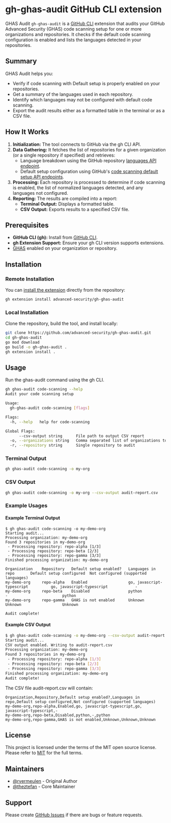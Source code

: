 # gh-ghas-audit GitHub CLI extension

 GHAS Audit `gh-ghas-audit` is a [GitHub CLI][gh-cli] extension that audits your GitHub Advanced Security (GHAS) code scanning setup for one or more organizations and repositories. It checks if the default code scanning configuration is enabled and lists the languages detected in your repositories.

## Summary

GHAS Audit helps you:

- Verify if code scanning with Default setup is properly enabled on your repositories.
- Get a summary of the languages used in each repository.
- Identify which languages may not be configured with default code scanning.
- Export the audit results either as a formatted table in the terminal or as a CSV file.

## How It Works

1. **Initialization:** The tool connects to GitHub via the gh CLI API.
2. **Data Gathering:** It fetches the list of repositories for a given organization (or a single repository if specified) and retrieves:
   - Language breakdown using the GitHub repository [languages API endpoint][langauge-api].
   - Default setup configuration using GitHub's [code scanning default setup API endpoints][default-setup-api].
3. **Processing:** Each repository is processed to determine if code scanning is enabled, the list of normalized languages detected, and any languages not configured.
4. **Reporting:** The results are compiled into a report:
   - **Terminal Output:** Displays a formatted table.
   - **CSV Output:** Exports results to a specified CSV file.

## Prerequisites

- **GitHub CLI (gh):** Install from [GitHub CLI](https://cli.github.com/).
- **gh Extension Support:** Ensure your gh CLI version supports extensions.
- [GHAS][ghas] enabled on your organization or repository.

## Installation

### Remote Installation

You can [install the extension][gh-cli-extensions] directly from the repository:

```bash
gh extension install advanced-security/gh-ghas-audit
```

### Local Installation

Clone the repository, build the tool, and install locally:

```bash
git clone https://github.com/advanced-security/gh-ghas-audit.git
cd gh-ghas-audit
go mod download
go build -o gh-ghas-audit .
gh extension install .
```

## Usage

Run the ghas-audit command using the gh CLI.

```bash
gh ghas-audit code-scanning --help
Audit your code scanning setup

Usage:
  gh-ghas-audit code-scanning [flags]

Flags:
  -h, --help   help for code-scanning

Global Flags:
      --csv-output string      File path to output CSV report
  -o, --organizations string   Comma separated list of organizations to audit
  -r, --repository string      Single repository to audit
```

### Terminal Output

```bash
gh ghas-audit code-scanning -o my-org
```

### CSV Output

```bash
gh ghas-audit code-scanning -o my-org --csv-output audit-report.csv
```

### Example Usages

#### Example Terminal Output

```
$ gh ghas-audit code-scanning -o my-demo-org
Starting audit...
Processing organization: my-demo-org
Found 3 repositories in my-demo-org
 - Processing repository: repo-alpha [1/3]
 - Processing repository: repo-beta [2/3]
 - Processing repository: repo-gamma [3/3]
Finished processing organization: my-demo-org

Organization    Repository   Default setup enabled?   Languages in repo       Default setup configured  Not configured (supported languages)
my-demo-org     repo-alpha   Enabled                  go, javascript-typescript          go, javascript-typescript            -
my-demo-org     repo-beta    Disabled                 python                  -                        python
my-demo-org     repo-gamma   GHAS is not enabled      Unknown                 Unknown                  Unknown

Audit complete!
```

#### Example CSV Output

```bash
$ gh ghas-audit code-scanning -o my-demo-org --csv-output audit-report.csv
Starting audit...
CSV output enabled. Writing to audit-report.csv
Processing organization: my-demo-org
Found 3 repositories in my-demo-org
 - Processing repository: repo-alpha [1/3]
 - Processing repository: repo-beta [2/3]
 - Processing repository: repo-gamma [3/3]
Finished processing organization: my-demo-org
Audit complete!
```

The CSV file audit-report.csv will contain:

```csv
Organization,Repository,Default setup enabled?,Languages in repo,Default setup configured,Not configured (supported languages)
my-demo-org,repo-alpha,Enabled,go, javascript-typescript,go, javascript-typescript,-
my-demo-org,repo-beta,Disabled,python,-,python
my-demo-org,repo-gamma,GHAS is not enabled,Unknown,Unknown,Unknown
```

## License

This project is licensed under the terms of the MIT open source license. Please refer to [MIT][license] for the full terms.

## Maintainers

- [@rvermeulen](https://github.com/rvermeulen) - Original Author
- [@theztefan](https://github.com/theztefan) - Core Maintainer

## Support

Please create [GitHub Issues][github-issues] if there are bugs or feature requests.

<!-- Resources -->

[license]: ./LICENSE
[github-issues]: https://github.com/advanced-security/ghas-reviewer-app/issues
[gh-cli]: https://cli.github.com/
[gh-cli-extensions]: https://cli.github.com/manual/gh_extension_install
[ghas]: https://docs.github.com/en/enterprise-cloud@latest/get-started/learning-about-github/about-github-advanced-security
[langauge-api]: "https://docs.github.com/en/enterprise-cloud@latest/rest/repos/repos?apiVersion=2022-11-28#list-repository-languages"
[default-setup-api]: "https://docs.github.com/en/enterprise-cloud@latest/rest/code-scanning/code-scanning?apiVersion=2022-11-28#get-a-code-scanning-default-setup-configuration"